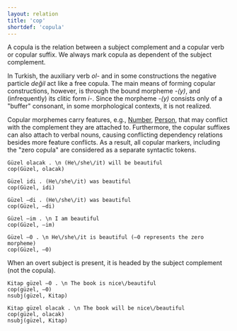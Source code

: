 ```yaml
---
layout: relation
title: 'cop'
shortdef: 'copula'
---
```


A copula is the relation between a subject complement and a copular verb or copular suffix.
We always mark copula as dependent of the subject complement.

In Turkish, the auxiliary verb _ol-_ 
and in some constructions the negative particle _değil_ act like a free copula.
The main means of forming copular constructions, however, is through
the bound morpheme _-(y)_,
and (infrequently) its clitic form _i-_.
Since the morpheme _-(y)_ consists only of a "buffer" consonant,
in some morphological contexts, it is not realized.

Copular morphemes carry features, e.g., [Number](tr-feat/Number), [Person](tr-feat/Person),
that may conflict with the complement they are attached to.
Furthermore, the copular suffixes can also attach to verbal nouns,
causing conflicting dependency relations besides more feature conflicts.
As a result, all copular markers, 
including the "zero copula" are considered as a separate syntactic tokens.

~~~ sdparse
Güzel olacak . \n (He\/she\/it) will be beautiful
cop(Güzel, olacak)
~~~

~~~ sdparse
Güzel idi . (He\/she\/it) was beautiful
cop(Güzel, idi)
~~~

~~~ sdparse
Güzel –di . (He\/she\/it) was beautiful
cop(Güzel, –di)
~~~

~~~ sdparse
Güzel –im . \n I am beautiful
cop(Güzel, –im)
~~~

~~~ sdparse
Güzel –0 . \n He\/she\/it is beautiful (–0 represents the zero morpheme)
cop(Güzel, –0)
~~~

When an overt subject is present,
it is headed by the subject complement (not the copula).

~~~ sdparse
Kitap güzel –0 . \n The book is nice\/beautiful 
cop(güzel, –0)
nsubj(güzel, Kitap)
~~~

~~~ sdparse
Kitap güzel olacak . \n The book will be nice\/beautiful
cop(güzel, olacak)
nsubj(güzel, Kitap)
~~~
